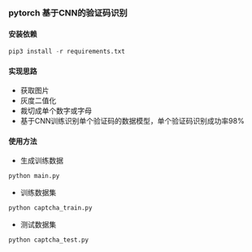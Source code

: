 ### pytorch 基于CNN的验证码识别

#### 安装依赖
```python
pip3 install -r requirements.txt
```

#### 实现思路
- 获取图片
- 灰度二值化
- 裁切成单个数字或字母
- 基于CNN训练识别单个验证码的数据模型，单个验证码识别成功率98%

#### 使用方法

- 生成训练数据
```python
python main.py
```

- 训练数据集
```python
python captcha_train.py
```

- 测试数据集
```python
python captcha_test.py
```
